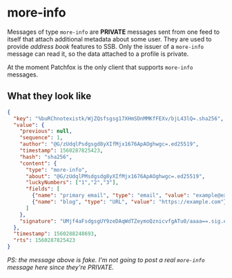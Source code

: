 # more-info

Messages of type `more-info` are **PRIVATE** messages sent from one feed to itself that attach additional metadata about some user. They are used to provide _address book_ features to SSB. Only the issuer of a `more-info` message can read it, so the data attached to a profile is private.

At the moment Patchfox is the only client that supports `more-info` messages.

## What they look like

```json
{
  "key": "%buRChnotexistk/WjZQsfsgsg17XHmSDnMMKfFEXv/bjL43lQ=.sha256",
  "value": {
    "previous": null,
    "sequence": 1,
    "author": "@G/zUdqlPsdgsgd8yXIfMjx1676ApAOghwgc=.ed25519",
    "timestamp": 1560287825423,
    "hash": "sha256",
    "content": {
      "type": "more-info",
      "about": "@G/zUdqlPMsdgsdg8yXIfMjx1676ApAOghwgc=.ed25519",
      "luckyNumbers": ["1","2","3"],
      "fields": [
      	{"name": "primary email", "type": "email", "value": "example@example.com"},
      	{"name": "blog", "type": "URL", "value": "https://example.com"}
      ]
    },
    "signature": "UMjf4aFsdgsgUY9zeDAqWdTZeymoQznicvfgATu0/aaaa==.sig.ed25519"
  },
  "timestamp": 1560288248693,
  "rts": 1560287825423
}

```

_PS: the message above is fake. I'm not going to post a real `more-info` message here since they're PRIVATE._
